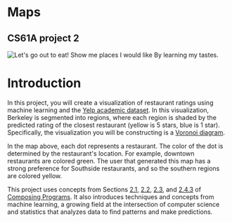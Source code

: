 Maps
=============
CS61A project 2
---------------
![*Let's go out to eat!
Show me places I would like
By learning my tastes.*](http://inst.eecs.berkeley.edu/~cs61a/fa17/proj/maps/visualize/voronoi.png)

# Introduction
In this project, you will create a visualization of restaurant ratings using machine learning and the [Yelp academic dataset](https://www.yelp.com/dataset). In this visualization, Berkeley is segmented into regions, where each region is shaded by the predicted rating of the closest restaurant (yellow is 5 stars, blue is 1 star). Specifically, the visualization you will be constructing is a [Voronoi diagram](https://en.wikipedia.org/wiki/Voronoi_diagram).

In the map above, each dot represents a restaurant. The color of the dot is determined by the restaurant's location. For example, downtown restaurants are colored green. The user that generated this map has a strong preference for Southside restaurants, and so the southern regions are colored yellow.

This project uses concepts from Sections [2.1](http://composingprograms.com/pages/21-introduction.html), [2.2](http://composingprograms.com/pages/22-data-abstraction.html), [2.3](http://composingprograms.com/pages/23-sequences.html), and [2.4.3](http://composingprograms.com/pages/24-mutable-data.html#dictionaries) of [Composing Programs](http://composingprograms.com). It also introduces techniques and concepts from machine learning, a growing field at the intersection of computer science and statistics that analyzes data to find patterns and make predictions.

